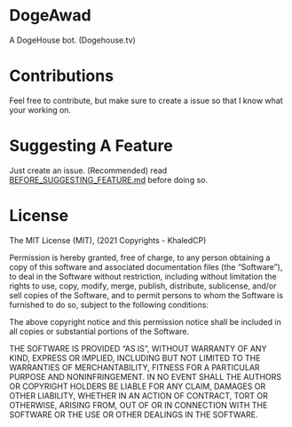 # DogeAwad

A DogeHouse bot. (Dogehouse.tv)

# Contributions

Feel free to contribute, but make sure to create a issue so that I know what your working on.

# Suggesting A Feature
Just create an issue. (Recommended) read [BEFORE_SUGGESTING_FEATURE.md](https://github.com/KhaledCP/dogeawad/blob/main/BEFORE_SUGGESTING_FEATURE.md) before doing so.

# License

The MIT License (MIT), (2021 Copyrights - KhaledCP)

Permission is hereby granted, free of charge, to any person obtaining a copy of this software and associated documentation files (the “Software”), to deal in the Software without restriction, including without limitation the rights to use, copy, modify, merge, publish, distribute, sublicense, and/or sell copies of the Software, and to permit persons to whom the Software is furnished to do so, subject to the following conditions:

The above copyright notice and this permission notice shall be included in all copies or substantial portions of the Software.

THE SOFTWARE IS PROVIDED “AS IS”, WITHOUT WARRANTY OF ANY KIND, EXPRESS OR IMPLIED, INCLUDING BUT NOT LIMITED TO THE WARRANTIES OF MERCHANTABILITY, FITNESS FOR A PARTICULAR PURPOSE AND NONINFRINGEMENT. IN NO EVENT SHALL THE AUTHORS OR COPYRIGHT HOLDERS BE LIABLE FOR ANY CLAIM, DAMAGES OR OTHER LIABILITY, WHETHER IN AN ACTION OF CONTRACT, TORT OR OTHERWISE, ARISING FROM, OUT OF OR IN CONNECTION WITH THE SOFTWARE OR THE USE OR OTHER DEALINGS IN THE SOFTWARE.
